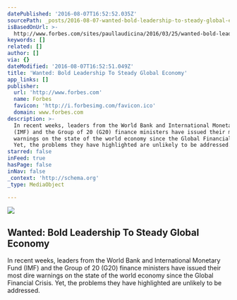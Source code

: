 ```yaml
---
datePublished: '2016-08-07T16:52:52.035Z'
sourcePath: _posts/2016-08-07-wanted-bold-leadership-to-steady-global-economy.md
isBasedOnUrl: >-
  http://www.forbes.com/sites/paullaudicina/2016/03/25/wanted-bold-leadership-to-steady-global-economy/#50421c0737f7
keywords: []
related: []
author: []
via: {}
dateModified: '2016-08-07T16:52:51.049Z'
title: 'Wanted: Bold Leadership To Steady Global Economy'
app_links: []
publisher:
  url: 'http://www.forbes.com'
  name: Forbes
  favicon: 'http://i.forbesimg.com/favicon.ico'
  domain: www.forbes.com
description: >-
  In recent weeks, leaders from the World Bank and International Monetary Fund
  (IMF) and the Group of 20 (G20) finance ministers have issued their most dire
  warnings on the state of the world economy since the Global Financial Crisis.
  Yet, the problems they have highlighted are unlikely to be addressed.
starred: false
inFeed: true
hasPage: false
inNav: false
_context: 'http://schema.org'
_type: MediaObject

---
```

<article style=""><img src="http://blogs-images.forbes.com/paullaudicina/files/2016/03/Forbes-3-24-2016-A-Stalled-Global-Economy-Could-Easily-Be-Toppled-1200x794.jpg" /><h1>Wanted: Bold Leadership To Steady Global Economy</h1><p>In recent weeks, leaders from the World Bank and International Monetary Fund (IMF) and the Group of 20 (G20) finance ministers have issued their most dire warnings on the state of the world economy since the Global Financial Crisis. Yet, the problems they have highlighted are unlikely to be addressed.</p></article>